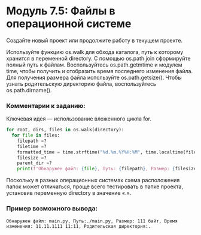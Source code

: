 # Модуль 7.5: Файлы в операционной системе

Создайте новый проект или продолжите работу в текущем проекте.

Используйте функцию os.walk для обхода каталога, путь к которому хранится в переменной directory.
С помощью os.path.join сформируйте полный путь к файлам.
Воспользуйтесь os.path.getmtime и модулем time, чтобы получить и отобразить время последнего изменения файла.
Для получения размера файла используйте os.path.getsize().
Чтобы узнать родительскую директорию файла, воспользуйтесь os.path.dirname().

### Комментарии к заданию:

Ключевая идея — использование вложенного цикла for.

```python
for root, dirs, files in os.walk(directory):
  for file in files:
    filepath =?
    filetime =?
    formatted_time = time.strftime("%d.%m.%Y%H:%M", time.localtime(filetime))
    filesize =?
    parent_dir =?
    print(f'Обнаружен файл: {file}, Путь: {filepath}, Размер: {filesize} байт, Время изменения: {formatted_time}, Родительская директория: {parent_dir}')
```

Поскольку в разных операционных системах схема расположения папок может отличаться, проще всего тестировать в папке проекта, установив переменную directory в значение «.».

### Пример возможного вывода:

```
Обнаружен файл: main.py, Путь:./main.py, Размер: 111 байт, Время изменения: 11.11.1111 11:11, Родительская директория:.
```


